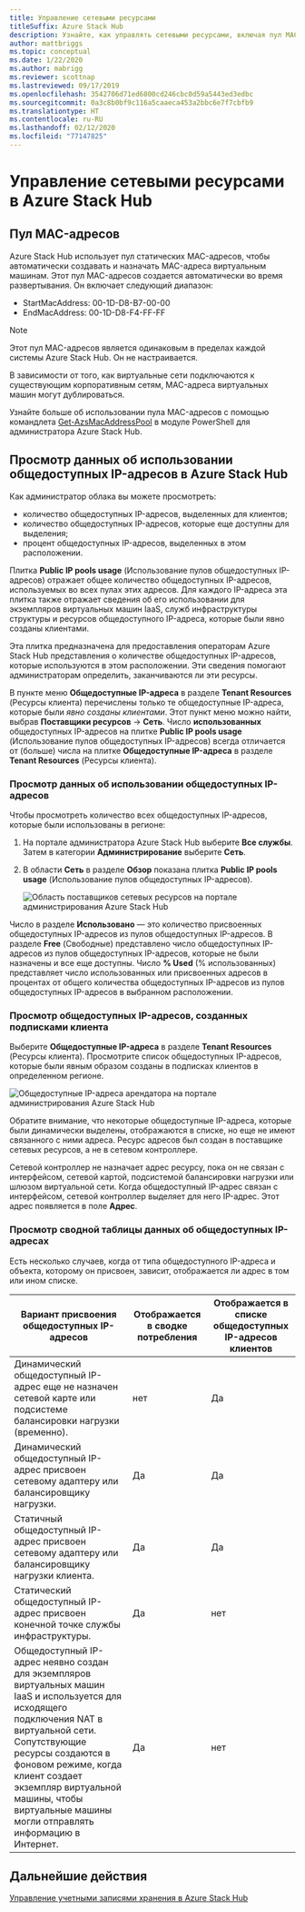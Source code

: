 ```yaml
---
title: Управление сетевыми ресурсами
titleSuffix: Azure Stack Hub
description: Узнайте, как управлять сетевыми ресурсами, включая пул MAC-адресов и потребление общедоступных IP-адресов в регионе.
author: mattbriggs
ms.topic: conceptual
ms.date: 1/22/2020
ms.author: mabrigg
ms.reviewer: scottnap
ms.lastreviewed: 09/17/2019
ms.openlocfilehash: 3542706d71ed6800cd246cbc0d59a5443ed3edbc
ms.sourcegitcommit: 0a3c8b0bf9c116a5caaeca453a2bbc6e7f7cbfb9
ms.translationtype: HT
ms.contentlocale: ru-RU
ms.lasthandoff: 02/12/2020
ms.locfileid: "77147825"
---
```

# <a name="manage-network-resources-in-azure-stack-hub"></a>Управление сетевыми ресурсами в Azure Stack Hub

## <a name="mac-address-pool"></a>Пул MAC-адресов

Azure Stack Hub использует пул статических MAC-адресов, чтобы автоматически создавать и назначать MAC-адреса виртуальным машинам. Этот пул MAC-адресов создается автоматически во время развертывания. Он включает следующий диапазон:

- StartMacAddress: 00-1D-D8-B7-00-00
- EndMacAddress: 00-1D-D8-F4-FF-FF

> [!Note]  
> Этот пул MAC-адресов является одинаковым в пределах каждой системы Azure Stack Hub. Он не настраивается.

В зависимости от того, как виртуальные сети подключаются к существующим корпоративным сетям, MAC-адреса виртуальных машин могут дублироваться.

Узнайте больше об использовании пула MAC-адресов с помощью командлета [Get-AzsMacAddressPool](https://docs.microsoft.com/powershell/module/azs.fabric.admin/get-azsmacaddresspool) в модуле PowerShell для администратора Azure Stack Hub.

## <a name="view-public-ip-address-consumption-in-azure-stack-hub"></a>Просмотр данных об использовании общедоступных IP-адресов в Azure Stack Hub

Как администратор облака вы можете просмотреть:
 - количество общедоступных IP-адресов, выделенных для клиентов;
 - количество общедоступных IP-адресов, которые еще доступны для выделения;
 - процент общедоступных IP-адресов, выделенных в этом расположении.

Плитка **Public IP pools usage** (Использование пулов общедоступных IP-адресов) отражает общее количество общедоступных IP-адресов, используемых во всех пулах этих адресов. Для каждого IP-адреса эта плитка также отражает сведения об его использовании для экземпляров виртуальных машин IaaS, служб инфраструктуры структуры и ресурсов общедоступного IP-адреса, которые были явно созданы клиентами.

Эта плитка предназначена для предоставления операторам Azure Stack Hub представления о количестве общедоступных IP-адресов, которые используются в этом расположении. Эти сведения помогают администраторам определить, заканчиваются ли эти ресурсы.

В пункте меню **Общедоступные IP-адреса** в разделе **Tenant Resources** (Ресурсы клиента) перечислены только те общедоступные IP-адреса, которые были *явно созданы клиентами*. Этот пункт меню можно найти, выбрав **Поставщики ресурсов** -> **Сеть**. Число **использованных** общедоступных IP-адресов на плитке **Public IP pools usage** (Использование пулов общедоступных IP-адресов) всегда отличается от (больше) числа на плитке **Общедоступные IP-адреса** в разделе **Tenant Resources** (Ресурсы клиента).

### <a name="view-the-public-ip-address-usage-information"></a>Просмотр данных об использовании общедоступных IP-адресов

Чтобы просмотреть количество всех общедоступных IP-адресов, которые были использованы в регионе:

1. На портале администратора Azure Stack Hub выберите **Все службы**. Затем в категории **Администрирование** выберите **Сеть**.
1. В области **Сеть** в разделе **Обзор** показана плитка **Public IP pools usage** (Использование пулов общедоступных IP-адресов).

    ![Область поставщиков сетевых ресурсов на портале администрирования Azure Stack Hub](media/azure-stack-viewing-public-ip-address-consumption/ip-address-consumption-01.png)

Число в разделе **Использовано** — это количество присвоенных общедоступных IP-адресов из пулов общедоступных IP-адресов. В разделе **Free** (Свободные) представлено число общедоступных IP-адресов из пулов общедоступных IP-адресов, которые не были назначены и все еще доступны. Число **% Used** (% использованных) представляет число использованных или присвоенных адресов в процентах от общего количества общедоступных IP-адресов из пулов общедоступных IP-адресов в выбранном расположении.

### <a name="view-the-public-ip-addresses-that-were-created-by-tenant-subscriptions"></a>Просмотр общедоступных IP-адресов, созданных подписками клиента

Выберите **Общедоступные IP-адреса** в разделе **Tenant Resources** (Ресурсы клиента). Просмотрите список общедоступных IP-адресов, которые были явным образом созданы в подписках клиентов в определенном регионе.

![Общедоступные IP-адреса арендатора на портале администрирования Azure Stack Hub](media/azure-stack-viewing-public-ip-address-consumption/ip-address-consumption-02.png)

Обратите внимание, что некоторые общедоступные IP-адреса, которые были динамически выделены, отображаются в списке, но еще не имеют связанного с ними адреса. Ресурс адресов был создан в поставщике сетевых ресурсов, а не в сетевом контроллере.

Сетевой контроллер не назначает адрес ресурсу, пока он не связан с интерфейсом, сетевой картой, подсистемой балансировки нагрузки или шлюзом виртуальной сети. Когда общедоступный IP-адрес связан с интерфейсом, сетевой контроллер выделяет для него IP-адрес. Этот адрес появляется в поле **Адрес**.

### <a name="view-the-public-ip-address-information-summary-table"></a>Просмотр сводной таблицы данных об общедоступных IP-адресах

Есть несколько случаев, когда от типа общедоступного IP-адреса и объекта, которому он присвоен, зависит, отображается ли адрес в том или ином списке.

| **Вариант присвоения общедоступных IP-адресов** | **Отображается в сводке потребления** | **Отображается в списке общедоступных IP-адресов клиентов** |
| --- | --- | --- |
| Динамический общедоступный IP-адрес еще не назначен сетевой карте или подсистеме балансировки нагрузки (временно). |нет |Да |
| Динамический общедоступный IP-адрес присвоен сетевому адаптеру или балансировщику нагрузки. |Да |Да |
| Статичный общедоступный IP-адрес присвоен сетевому адаптеру или балансировщику нагрузки клиента. |Да |Да |
| Статический общедоступный IP-адрес присвоен конечной точке службы инфраструктуры. |Да |нет |
| Общедоступный IP-адрес неявно создан для экземпляров виртуальных машин IaaS и используется для исходящего подключения NAT в виртуальной сети. Сопутствующие ресурсы создаются в фоновом режиме, когда клиент создает экземпляр виртуальной машины, чтобы виртуальные машины могли отправлять информацию в Интернет. |Да |нет |

## <a name="next-steps"></a>Дальнейшие действия

[Управление учетными записями хранения в Azure Stack Hub](azure-stack-manage-storage-accounts.md)
